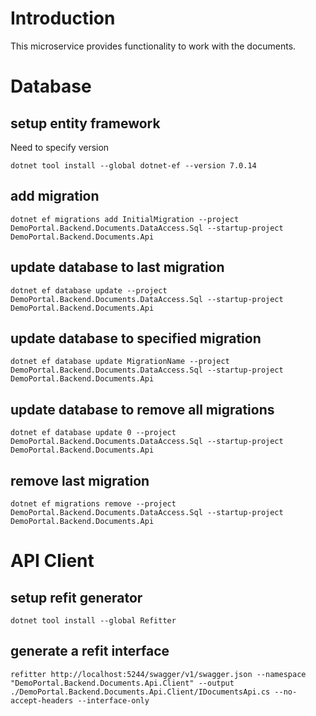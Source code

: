 # Introduction 
This microservice provides functionality to work with the documents.

# Database
## setup entity framework
Need to specify version 

```shell
dotnet tool install --global dotnet-ef --version 7.0.14
```

## add migration

```shell
dotnet ef migrations add InitialMigration --project DemoPortal.Backend.Documents.DataAccess.Sql --startup-project DemoPortal.Backend.Documents.Api
```

## update database to last migration

```shell
dotnet ef database update --project DemoPortal.Backend.Documents.DataAccess.Sql --startup-project DemoPortal.Backend.Documents.Api
```

## update database to specified migration

```shell
dotnet ef database update MigrationName --project DemoPortal.Backend.Documents.DataAccess.Sql --startup-project DemoPortal.Backend.Documents.Api
```

## update database to remove all migrations

```shell
dotnet ef database update 0 --project DemoPortal.Backend.Documents.DataAccess.Sql --startup-project DemoPortal.Backend.Documents.Api
```

## remove last migration
```shell
dotnet ef migrations remove --project DemoPortal.Backend.Documents.DataAccess.Sql --startup-project DemoPortal.Backend.Documents.Api
```

# API Client
## setup refit generator

```shell
dotnet tool install --global Refitter
```

## generate a refit interface
```shell
refitter http://localhost:5244/swagger/v1/swagger.json --namespace "DemoPortal.Backend.Documents.Api.Client" --output ./DemoPortal.Backend.Documents.Api.Client/IDocumentsApi.cs --no-accept-headers --interface-only
```